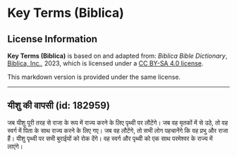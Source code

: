 # Key Terms (Biblica)

## License Information

**Key Terms (Biblica)** is based on and adapted from: _Biblica Bible Dictionary_, [Biblica, Inc.](https://www.biblica.com/), 2023, which is licensed under a [CC BY-SA 4.0 license](https://creativecommons.org/licenses/by-sa/4.0/legalcode.en).

This markdown version is provided under the same license.



--------------------------------

## यीशु की वापसी (id: 182959)

जब यीशु पूरी तरह से राजा के रूप में राज्य करने के लिए पृथ्वी पर लौटेंगे। जब वह मृतकों में से उठे, तो वह स्वर्ग में पिता के साथ राज्य करने के लिए गए। जब वह लौटेंगे, तो सभी लोग पहचानेंगे कि वह प्रभु और राजा हैं। यीशु पृथ्वी पर सभी बुराईयों को रोक देंगे। वह स्वर्ग और पृथ्वी को एक साथ परमेश्वर के राज्य में लाएंगे।


